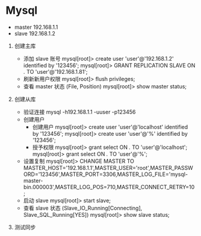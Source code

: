 # Mysql

- master
	192.168.1.1
- slave
	192.168.1.2

1.  创建主库
	- 添加 slave 账号
		mysql[root]> create user 'user'@'192.168.1.2' identified by '123456';
		mysql[root]> GRANT REPLICATION SLAVE ON *.* TO 'user'@'192.168.1.81';
	- 刷新新用户权限
		mysql[root]> flush privileges;
	- 查看 master 状态 (File, Position)
		mysql[root]> show master status;

2.  创建从库
	- 验证连接
		mysql -h192.168.1.1 -uuser -p123456
	- 创建用户
		- 创建用户
			mysql[root]> create user 'user'@'localhost' identified by '123456';
            mysql[root]> create user 'user'@'%' identified by '123456';
		- 授予权限
			mysql[root]> grant select ON *.* TO 'user'@'localhost';
			mysql[root]> grant select ON *.* TO 'user'@'%';
	- 设置复制
		mysql[root]> CHANGE MASTER TO MASTER_HOST='192.168.1.1',MASTER_USER='root',MASTER_PASSWORD='123456',MASTER_PORT=3306,MASTER_LOG_FILE='mysql-master-bin.000003',MASTER_LOG_POS=710,MASTER_CONNECT_RETRY=10;
	- 启动 slave
		mysql[root]> start slave;
	- 查看 slave 状态 (Slave_IO_Running[Connecting], Slave_SQL_Running[YES])
		mysql[root]> show slave status;

3. 测试同步